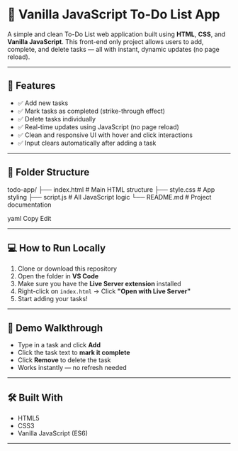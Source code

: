 # 📝 Vanilla JavaScript To-Do List App

A simple and clean To-Do List web application built using **HTML**, **CSS**, and **Vanilla JavaScript**. This front-end only project allows users to add, complete, and delete tasks — all with instant, dynamic updates (no page reload).

---

## 🚀 Features

- ✅ Add new tasks
- ✅ Mark tasks as completed (strike-through effect)
- ✅ Delete tasks individually
- ✅ Real-time updates using JavaScript (no page reload)
- ✅ Clean and responsive UI with hover and click interactions
- ✅ Input clears automatically after adding a task

---

## 📁 Folder Structure

todo-app/
├── index.html # Main HTML structure
├── style.css # App styling
├── script.js # All JavaScript logic
└── README.md # Project documentation

yaml
Copy
Edit

---

## 💻 How to Run Locally

1. Clone or download this repository
2. Open the folder in **VS Code**
3. Make sure you have the **Live Server extension** installed
4. Right-click on `index.html` → Click **"Open with Live Server"**
5. Start adding your tasks!

---

## 🧪 Demo Walkthrough

- Type in a task and click **Add**
- Click the task text to **mark it complete**
- Click **Remove** to delete the task
- Works instantly — no refresh needed

---

## 🛠 Built With

- HTML5
- CSS3
- Vanilla JavaScript (ES6)

---
